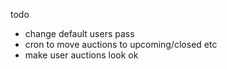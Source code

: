  todo
 - change default users pass
 - cron to move auctions to upcoming/closed etc
 - make user auctions look ok   
